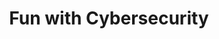 ---
layout: blog_by_category
title: 'Fun with Cybersecurity'
category: cybersecurity
permalink: "/blog/category/cybersecurity/"
image: /assets/images/photos/photo-10.jpg
tagline: "<br>Our Blog"
---